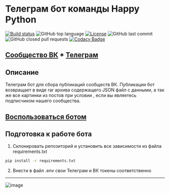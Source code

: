 # Телеграм бот команды Happy Python
[![Build status](https://ci.appveyor.com/api/projects/status/16iquxbq6thn7013?svg=true)](https://ci.appveyor.com/project/vadimkolobanov/hp-telegrambot)
![GitHub top language](https://img.shields.io/github/languages/top/vadimkolobanov/HP_telegrambot)
[![License](https://img.shields.io/badge/license-MIT-green)](./LICENSE)
![GitHub last commit](https://img.shields.io/github/last-commit/vadimkolobanov/HP_telegrambot)
![GitHub closed pull requests](https://img.shields.io/github/issues-pr-closed/vadimkolobanov/HP_telegrambot)
[![Codacy Badge](https://app.codacy.com/project/badge/Grade/890a99d4e203401f8c7a2b30279b14c3)](https://www.codacy.com/gh/vadimkolobanov/HP_telegrambot/dashboard?utm_source=github.com&amp;utm_medium=referral&amp;utm_content=vadimkolobanov/HP_telegrambot&amp;utm_campaign=Badge_Grade)

[Сообщество ВК](https://vk.com/happython/) * [Телеграм](https://t.me/python_parser_learning)
---
## Описание
Телеграм бот для сбора публикаций сообществ ВК. 
Публикации бот возвращает в виде rar архива содержащего JSON файл с данными, а так же все картинки из постов при условии , если вы являетесь подписчиком нашего сообщества.

## [Воспользоваться ботом](https://t.me/happython_bot)

## Подготовка к работе бота

1. Склонировать репозиторий и установить все зависимости из файла requirements.txt
 ```bash
pip install -r requirements.txt
```
2. Внести в файл .env свои Телеграм и ВК токены соответственно
---
![image](https://user-images.githubusercontent.com/49815477/192626497-e2c21719-32ab-429e-8f1d-3d1b837d2021.png)

